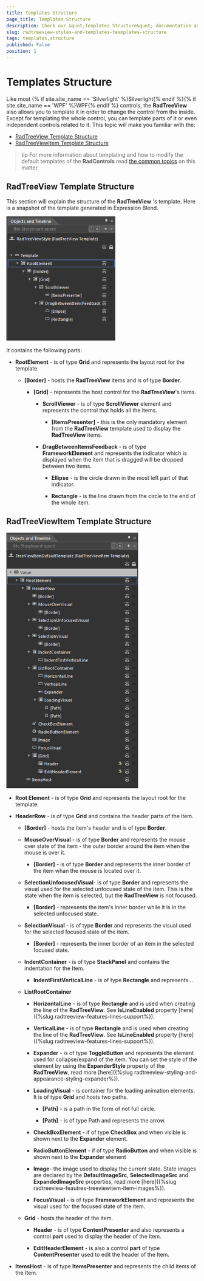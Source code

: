 ```yaml
---
title: Templates Structure
page_title: Templates Structure
description: Check our &quot;Templates Structure&quot; documentation article for the RadTreeView {{ site.framework_name }} control.
slug: radtreeview-styles-and-templates-tesmplates-structure
tags: templates,structure
published: False
position: 1
---
```


# Templates Structure

Like most {% if site.site_name == 'Silverlight' %}Silverlight{% endif %}{% if site.site_name == 'WPF' %}WPF{% endif %} controls, the __RadTreeView__ also allows you to template it in order to change the control from the inside. Except for templating the whole control, you can template parts of it or even independent controls related to it. This topic will make you familiar with the:

* [RadTreeView Template Structure](#RadTreeView_Template_Structure)
* [RadTreeViewItem Template Structure](#RadTreeViewItem_Template_Structures)

>tip For more information about templating and how to modify the default templates of the __RadControls__ read [the common topics](http://www.telerik.com/help/silverlight/common-styling-appearance-edit-control-templates-blend.html) on this matter.

## RadTreeView Template Structure

This section will explain the structure of the __RadTreeView__ 's template. Here is a snapshot of the template generated in Expression Blend.

![WPF RadTreeView ](images/RadTreeView_StylesAnTemplates_Templates_Structure_01.png)

It contains the following parts:

* __RootElement__ - is of type __Grid__ and represents the layout root for the template. 

	* __[Border]__ - hosts the __RadTreeView__ items and is of type __Border__.  
	 
		* __[Grid]__ - represents the host control for the __RadTreeView__'s items. 

			* __ScrollViewer__ - is of type __ScrollViewer__ element and represents the control that holds all the items. 

				* __[ItemsPresenter]__ - this is the only mandatory element from the __RadTreeView__ template used to display the __RadTreeView__ items. 

			* __DragBetweenItemsFeedback__ - is of type __FrameworkElement__ and represents the indicator which is displayed when the item that is dragged will be dropped between two items. 

				* __Ellipse__ - is the circle drawn in the most left part of that indicator. 

				* __Rectangle__ - is the line drawn from the circle to the end of the whole item.

## RadTreeViewItem Template Structure

![WPF RadTreeView ](images/RadTreeView_StylesAnTemplates_Templates_Structure_02.png)

* __Root Element__ - is of type __Grid__ and represents the layout root for the template. 

* __HeaderRow__ - is of type __Grid__ and contains the header parts of the item. 

	* __[Border]__ - hosts the item's header and is of type __Border__. 

	* __MouseOverVisual__ - is of type __Border__ and represents the mouse over state of the item - the outer border around the item when the mouse is  over it. 

		* __[Border]__ - is of type __Border__ and represents the inner border of the item whan the mouse is located over it.

	* __SelectionUnfocusedVisual__- is of type __Border__ and represents the visual used for the selected unfocused state of the Item. This is the state when the item is selected, but the __RadTreeView__ is not focused. 

		* __[Border]__ - represents the item's inner border while it is in the selected unfocused state.

	* __SelectionVisual__ - is of type __Border__ and represents the visual used for the selected focused state of the item. 

		* __[Border]__ - represents the inner border of an item in the selected focused state.

	* __IndentContainer__ - is of type __StackPanel__ and contains the indentation for the Item. 

		* __IndentFirstVerticalLine__ - is of type __Rectangle__ and represents... 

	* __ListRootContainer__ 

		* __HorizontalLine__ - is of type __Rectangle__ and is used when creating the line of the __RadTreeView__. See __IsLineEnabled__ property [here]({%slug radtreeview-features-lines-support%}). 

		* __VerticalLine__ - is of type __Rectangle__ and is used when creating the line of the __RadTreeView__. See __IsLineEnabled__ property [here]({%slug radtreeview-features-lines-support%}). 

		* __Expander__ - is of type __ToggleButton__ and represents the element used for collapse/expand of the item. You can set the style of the element by using the __ExpanderStyle__ property of the __RadTreeView__, read more [here]({%slug radtreeview-styling-and-appearance-styling-expander%}). 

		* __LoadingVisual__ - is container for the loading animation elements. It is of type __Grid__ and hosts two paths.   

			* __[Path]__ - is a path in the form of not full circle. 

			* __[Path]__ - is of type Path and represents the arrow.

		* __CheckBoxElement__ - if of type __CheckBox__ and when visible is shown next to the __Expander__ element. 

		* __RadioButtonElement__ -  if of type __RadioButton__ and when visible is shown next to the __Expander__ element 

		* __Image__- the image used to display the current state. State images are declared by the __DefaultImageSrc__, __SelectedImageSrc__ and __ExpandedImageSrc__ properties, read more [here]({%slug radtreeview-feautres-treeviewitem-item-images%}). 

		* __FocusVisual__ - is of type __FrameworkElement__ and represents the visual used for the focused state of the item. 

	* __Grid__ - hosts the header of the item. 

		* __Header__ - is of type __ContentPresenter__ and also represents a control __part__ used to display the header of the Item. 

		* __EditHeaderElement__ - is also a control __part__ of type __ContentPresenter__ used to edit the header of the Item. 

* __ItemsHost__ - is of type __ItemsPresenter__ and represents the child items of the Item. 